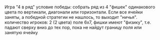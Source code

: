 Игра "4 в ряд"
условие победы: собрать ряд из 4 "фишек" одинакового цвета по вертикали, диагонали или горизонтали. Если все ячейки заняты, а победной стратегии не нашлось, то выходит "ничья".
количество игроков: 2 (2 цвета)
поле 6х7, фишки имеют "физику", т.е. падают сверху вниз до тех пор, пока не найдут границу поля или занятую ячейку
